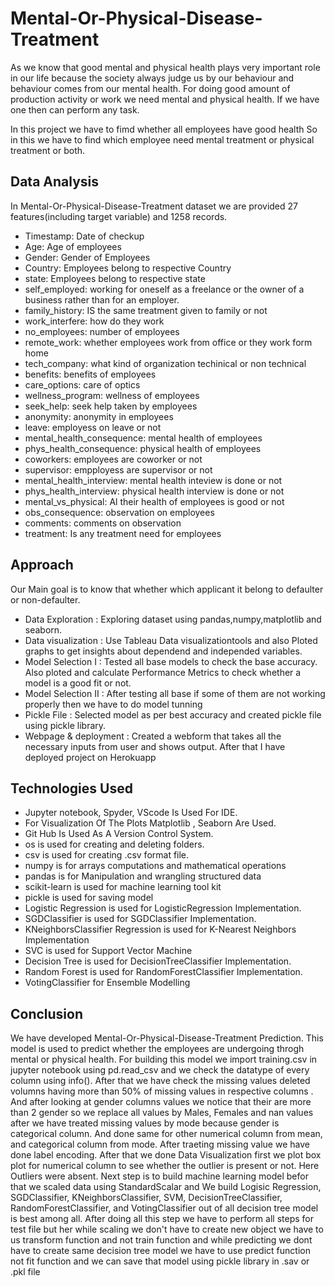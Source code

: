 
# Mental-Or-Physical-Disease-Treatment

As we know that good mental and physical health plays very important role in our life 
because the society always judge us by our behaviour and behaviour comes
from our mental health. For doing good amount of production activity or work
we need mental and physical health. If we have one then can perform any
task.

In this project we have to fimd whether all employees have good health 
So in this we have to find which employee need mental treatment or physical 
treatment or both.
## Data Analysis

In Mental-Or-Physical-Disease-Treatment dataset we are provided 27 features(including target 
variable) and 1258 records.

* Timestamp: Date of checkup
* Age: Age of employees
* Gender: Gender of Employees
* Country: Employees belong to respective Country
* state: Employees belong to respective state
* self_employed: working for oneself as a freelance or the owner of a business rather than for an employer.
* family_history: IS the same treatment given to family or not
* work_interfere: how do they work
* no_employees: number of employees
* remote_work: whether employees work from office or they work form home 
* tech_company: what kind of organization techinical or non technical
* benefits: benefits of employees
* care_options: care of optics
* wellness_program: wellness of employees
* seek_help: seek help taken by employees
* anonymity: anonymity in employees
* leave: employess on leave or not
* mental_health_consequence: mental health of employees
* phys_health_consequence: physical health of employees
* coworkers: employees are coworker or not 
* supervisor: empployess are supervisor or not
* mental_health_interview: mental health inteview is done or not
* phys_health_interview: physical health interview is done or not
* mental_vs_physical: Al their health of employees is good or not
* obs_consequence: observation on employees
* comments: comments on observation
* treatment: Is any treatment need for employees
## Approach

Our Main goal is to know that whether which applicant 
it belong to defaulter or non-defaulter.

* Data Exploration : Exploring dataset using pandas,numpy,matplotlib and seaborn.
* Data visualization : Use Tableau Data visualizationtools and also Ploted graphs to get insights about dependend and independed variables.
* Model Selection I : Tested all base models to check the base accuracy. Also ploted and calculate Performance Metrics to check whether a model is a good fit or not.
* Model Selection II : After testing all base if some of them are not working properly then we have to do model tunning
* Pickle File : Selected model as per best accuracy and created pickle file using pickle library.
* Webpage & deployment : Created a webform that takes all the necessary inputs from user and shows output. After that I have deployed project on Herokuapp 

## Technologies Used

* Jupyter notebook, Spyder, VScode Is Used For IDE.
* For Visualization Of The Plots Matplotlib , Seaborn Are Used.
* Git Hub Is Used As A Version Control System.
* os is used for creating and deleting folders.
* csv is used for creating .csv format file.
* numpy is for arrays computations and mathematical operations
* pandas is for Manipulation and wrangling structured data
* scikit-learn is used for machine learning tool kit
* pickle is used for saving model
* Logistic Regression is used for LogisticRegression Implementation.
* SGDClassifier is used for SGDClassifier Implementation.
* KNeighborsClassifier Regression is used for K-Nearest Neighbors Implementation
* SVC is used for Support Vector Machine
* Decision Tree is used for DecisionTreeClassifier Implementation.
* Random Forest is used for RandomForestClassifier Implementation.
* VotingClassifier for Ensemble Modelling

## Conclusion
We have developed Mental-Or-Physical-Disease-Treatment Prediction. This model 
is used to predict whether the employees are undergoing throgh mental or physical health.
For building this model we import training.csv in jupyter notebook using pd.read_csv and we 
check the datatype of every column using info(). After that we have check the missing values
deleted volumns having more than 50% of missing values in respective columns
. And after looking at gender columns values we notice that their are more than
2 gender so we replace all values by Males, Females and nan values after we have treated
missing values by mode because gender is categorical column. And done same for 
other numerical column from mean, and categorical column from mode.
After traeting missing value we have done label encoding.
After that we done Data Visualization first we plot box plot for numerical column
to see whether the outlier is present or not. Here Outliers were absent.
Next step is to build machine learning model befor that we scaled data using StandardScalar
and We build Logisic Regression, SGDClassifier, KNeighborsClassifier, SVM, DecisionTreeClassifier,
RandomForestClassifier, and VotingClassifier out of all decision tree model is best 
among all.
After doing all this step we have to perform all steps for test file but her 
while scaling we don't have to create new object we have to us transform function and not train function
and while predicting we dont have to create same decision tree model we have to 
use predict function not fit function and we can save that model using pickle library
in .sav or .pkl file